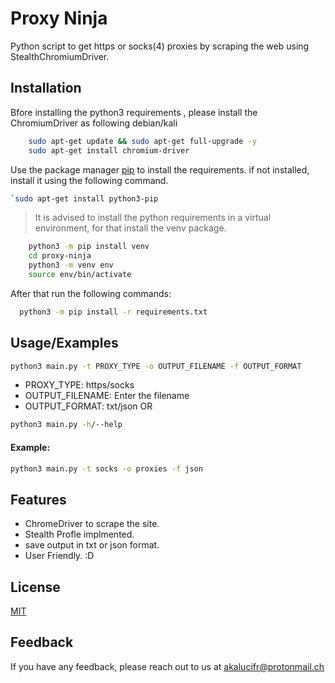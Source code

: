 
# Proxy Ninja
Python script to get https or socks(4) proxies by scraping the web using StealthChromiumDriver.
## Installation
Bfore installing the python3 requirements , please install the ChromiumDriver as following debian/kali
```bash
    sudo apt-get update && sudo apt-get full-upgrade -y
    sudo apt-get install chromium-driver
```
Use the package manager [pip](https://pip.pypa.io/en/stable/) to install the requirements.
if not installed, install it using the following command.
```bash
`sudo apt-get install python3-pip
```

> It is advised to install the python requirements in a virtual environment, for that install the venv package.

```bash
    python3 -m pip install venv
    cd proxy-ninja
    python3 -m venv env
    source env/bin/activate
```
After that run the following commands:
```bash
  python3 -m pip install -r requirements.txt
```
    
## Usage/Examples

```bash
python3 main.py -t PROXY_TYPE -o OUTPUT_FILENAME -f OUTPUT_FORMAT
```
- PROXY_TYPE: https/socks
- OUTPUT_FILENAME: Enter the filename
- OUTPUT_FORMAT: txt/json
OR
```bash
python3 main.py -h/--help
``` 
#### Example:
```bash
python3 main.py -t socks -o proxies -f json
```
## Features

- ChromeDriver to scrape the site.
- Stealth Profle implmented.
- save output in txt or json format.
- User Friendly. :D


## License

[MIT](https://choosealicense.com/licenses/mit/)


## Feedback

If you have any feedback, please reach out to us at akalucifr@protonmail.ch

